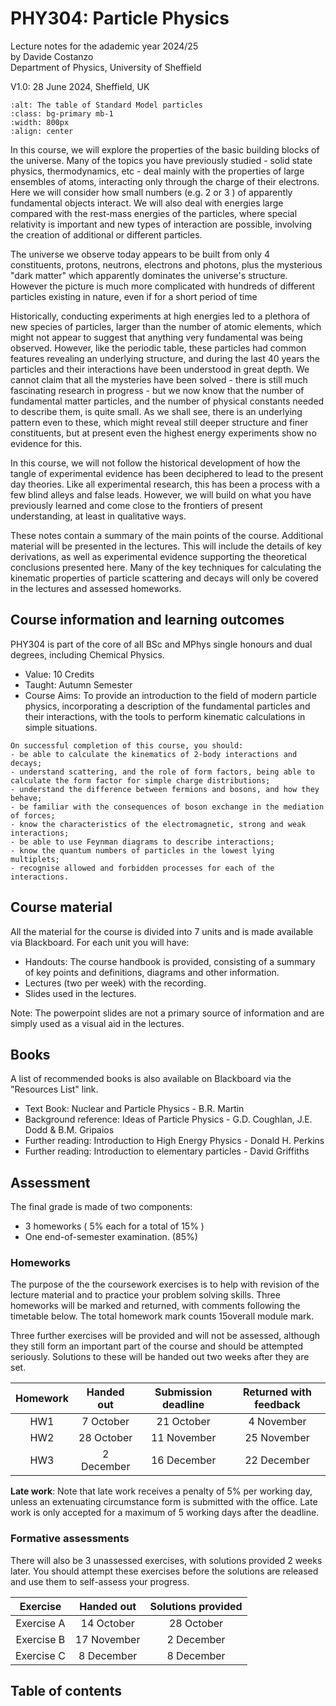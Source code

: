 # PHY304: Particle Physics

Lecture notes for the adademic year 2024/25 <br>
by Davide Costanzo<br>Department of Physics, University of Sheffield

V1.0: 28 June 2024, Sheffield, UK

```{image} SMtable.png
:alt: The table of Standard Model particles
:class: bg-primary mb-1
:width: 800px
:align: center
```


In this course, we will explore the properties of the basic building blocks of the universe. Many of the topics you have previously studied - solid state physics, thermodynamics, etc - deal mainly with the properties of large ensembles of atoms, interacting only through the charge of their electrons. Here we will consider how small numbers (e.g. 2 or 3 ) of apparently fundamental objects interact. We will also deal with energies large compared with the rest-mass energies of the particles, where special relativity is important and new types of interaction are possible, involving the creation of additional or different particles.

The universe we observe today appears to be built from only 4 constituents, protons, neutrons, electrons and photons, plus the mysterious "dark matter" which apparently dominates the universe's structure. However the picture is much more complicated with hundreds of different particles existing in nature, even if for a short period of time

Historically, conducting experiments at high energies led to a plethora of new species of particles, larger than the number of atomic elements, which might not appear to suggest that anything very fundamental was being observed. However, like the periodic table, these particles had common features revealing an underlying structure, and during the last 40 years the particles and their interactions have been understood in great depth. We cannot claim that all the mysteries have been solved - there is still much fascinating research in progress - but we now know that the number of fundamental matter particles, and the number of physical constants needed to describe them, is quite small. As we shall see, there is an underlying pattern even to these, which might reveal still deeper structure and finer constituents, but at present even the highest energy experiments show no evidence for this.

In this course, we will not follow the historical development of how the tangle of experimental evidence has been deciphered to lead to the present day theories. Like all experimental research, this has been a process with a few blind alleys and false leads. However, we will build on what you have previously learned and come close to the frontiers of present understanding, at least in qualitative ways.

These notes contain a summary of the main points of the course. Additional material will be presented in the lectures. This will include the details of key derivations, as well as experimental evidence supporting the theoretical conclusions presented here. Many of the key techniques for calculating the kinematic properties of particle scattering and decays will only be covered in the lectures and assessed homeworks.

## Course information and learning outcomes
PHY304 is part of the core of all BSc and MPhys single honours and dual degrees, including Chemical Physics.

- Value: 10 Credits
- Taught: Autumn Semester
- Course Aims: To provide an introduction to the field of modern particle physics,
incorporating a description of the fundamental particles and their
interactions, with the tools to perform kinematic calculations in
simple situations.


```{admonition} Learning outcomes
On successful completion of this course, you should:
- be able to calculate the kinematics of 2-body interactions and decays;
- understand scattering, and the role of form factors, being able to calculate the form factor for simple charge distributions;
- understand the difference between fermions and bosons, and how they behave;
- be familiar with the consequences of boson exchange in the mediation of forces;
- know the characteristics of the electromagnetic, strong and weak interactions;
- be able to use Feynman diagrams to describe interactions;
- know the quantum numbers of particles in the lowest lying multiplets;
- recognise allowed and forbidden processes for each of the interactions.
```


## Course material

All the material for the course is divided into 7 units and is made available via Blackboard. For each unit you will have:

- Handouts: The course handbook is provided, consisting of a summary of key points and definitions, diagrams and other information.
- Lectures (two per week) with the recording.
- Slides used in the lectures.

Note: The powerpoint slides are not a primary source of information and are simply used as a visual aid in the lectures.

## Books

A list of recommended books is also available on Blackboard via the "Resources List" link.

- Text Book: Nuclear and Particle Physics - B.R. Martin
- Background reference: Ideas of Particle Physics - G.D. Coughlan, J.E. Dodd $\&$ B.M. Gripaios
- Further reading: Introduction to High Energy Physics - Donald H. Perkins
- Further reading: Introduction to elementary particles - David Griffiths


## Assessment

The final grade is made of two components:
- 3 homeworks ( $5 \%$ each for a total of $15 \%$ )
- One end-of-semester examination. (85\%)

### Homeworks

The purpose of the the coursework exercises is to help with revision of the lecture material and to practice your problem solving skills. Three homeworks will be marked and returned, with comments following the timetable below. The total homework mark counts 15overall module mark.

Three further exercises will be provided and will not be assessed, although they still form an important part of the course and should be attempted seriously. Solutions to these will be handed out two weeks after they are set.

| Homework | Handed out | Submission deadline | Returned with feedback |
| :---: | :---: | :---: | :---: |
| HW1 | 7 October | 21 October | 4 November |
| HW2 | 28 October | 11 November | 25 November |
| HW3 | 2 December | 16 December | 22 December |

**Late work**: Note that late work receives a penalty of $5 \%$ per working day, unless an extenuating circumstance form is submitted with the office. Late work is only accepted for a maximum of 5 working days after the deadline.

### Formative assessments

There will also be 3 unassessed exercises, with solutions provided 2 weeks later. You should attempt these exercises before the solutions are released and use them to self-assess your progress.

| Exercise | Handed out | Solutions provided |
| :---: | :---: | :---: |
| Exercise A | 14 October | 28 October |
| Exercise B | 17 November | 2 December |
| Exercise C | 8 December | 8 December |

## Table of contents

```{tableofcontents}
```

